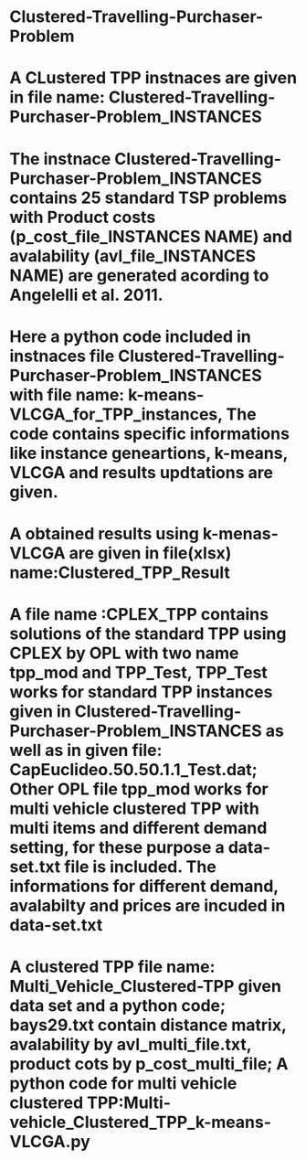 # Clustered-Travelling-Purchaser-Problem
# A CLustered TPP instnaces are given in file name: Clustered-Travelling-Purchaser-Problem_INSTANCES 
# The instnace Clustered-Travelling-Purchaser-Problem_INSTANCES contains 25 standard  TSP  problems with  Product costs (p_cost_file_INSTANCES NAME) and avalability (avl_file_INSTANCES NAME) are generated acording to Angelelli et al. 2011.
# Here a python code included in instnaces file Clustered-Travelling-Purchaser-Problem_INSTANCES with  file name: k-means-VLCGA_for_TPP_instances, The code contains specific informations like instance geneartions, k-means, VLCGA and results updtations are given. 
# A obtained results using k-menas-VLCGA are given in file(xlsx) name:Clustered_TPP_Result
# A file name :CPLEX_TPP contains solutions of the standard TPP using CPLEX by OPL with two name tpp_mod and TPP_Test, TPP_Test works for standard TPP instances given in Clustered-Travelling-Purchaser-Problem_INSTANCES as well as in given file: CapEuclideo.50.50.1.1_Test.dat; Other OPL file tpp_mod works for multi vehicle clustered TPP with multi items and different demand setting, for these purpose a data-set.txt file is included. The informations for different demand, avalabilty and prices are incuded in data-set.txt
# A  clustered TPP file name: Multi_Vehicle_Clustered-TPP given  data set and a python code;   bays29.txt contain distance matrix, avalability by avl_multi_file.txt, product cots by p_cost_multi_file; A python code for multi vehicle clustered TPP:Multi-vehicle_Clustered_TPP_k-means-VLCGA.py 
